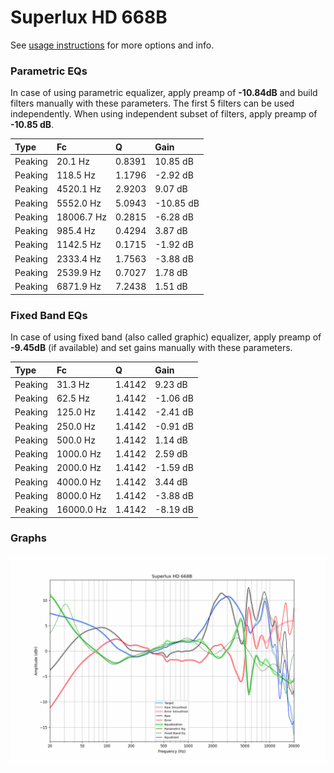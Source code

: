 # Superlux HD 668B
See [usage instructions](https://github.com/jaakkopasanen/AutoEq#usage) for more options and info.

### Parametric EQs
In case of using parametric equalizer, apply preamp of **-10.84dB** and build filters manually
with these parameters. The first 5 filters can be used independently.
When using independent subset of filters, apply preamp of **-10.85 dB**.

| Type    | Fc         |      Q | Gain      |
|:--------|:-----------|:-------|:----------|
| Peaking | 20.1 Hz    | 0.8391 | 10.85 dB  |
| Peaking | 118.5 Hz   | 1.1796 | -2.92 dB  |
| Peaking | 4520.1 Hz  | 2.9203 | 9.07 dB   |
| Peaking | 5552.0 Hz  | 5.0943 | -10.85 dB |
| Peaking | 18006.7 Hz | 0.2815 | -6.28 dB  |
| Peaking | 985.4 Hz   | 0.4294 | 3.87 dB   |
| Peaking | 1142.5 Hz  | 0.1715 | -1.92 dB  |
| Peaking | 2333.4 Hz  | 1.7563 | -3.88 dB  |
| Peaking | 2539.9 Hz  | 0.7027 | 1.78 dB   |
| Peaking | 6871.9 Hz  | 7.2438 | 1.51 dB   |

### Fixed Band EQs
In case of using fixed band (also called graphic) equalizer, apply preamp of **-9.45dB**
(if available) and set gains manually with these parameters.

| Type    | Fc         |      Q | Gain     |
|:--------|:-----------|:-------|:---------|
| Peaking | 31.3 Hz    | 1.4142 | 9.23 dB  |
| Peaking | 62.5 Hz    | 1.4142 | -1.06 dB |
| Peaking | 125.0 Hz   | 1.4142 | -2.41 dB |
| Peaking | 250.0 Hz   | 1.4142 | -0.91 dB |
| Peaking | 500.0 Hz   | 1.4142 | 1.14 dB  |
| Peaking | 1000.0 Hz  | 1.4142 | 2.59 dB  |
| Peaking | 2000.0 Hz  | 1.4142 | -1.59 dB |
| Peaking | 4000.0 Hz  | 1.4142 | 3.44 dB  |
| Peaking | 8000.0 Hz  | 1.4142 | -3.88 dB |
| Peaking | 16000.0 Hz | 1.4142 | -8.19 dB |

### Graphs
![](./Superlux%20HD%20668B.png)